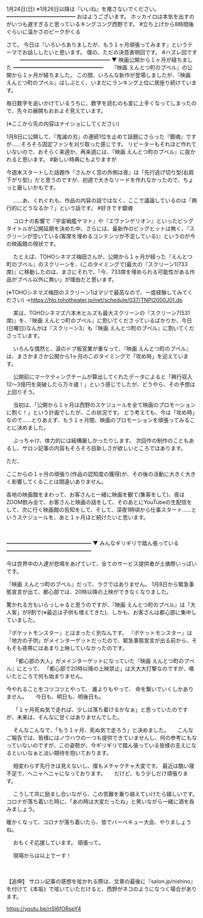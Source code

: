 1月24日(日) ※1月26日以降は『いいね』を推さないでください。
━━━━━━━━━━━━━
おはようございます。
ホッカイロは本気を出すのがいつも遅すぎると思っているキングコング西野です。
#立ち上げから8時間後ぐらいに温かさのピークがくる

さて。
今日は『いろいろありましたが、もう１ヶ月頑張ってみます』というテーマでお話ししたいと思います。
僕の、ただの決意表明回です。
#ハズレ回です
　
　
━━━━━━━━━━━━━━━━━
▼ 映画公開から１ヶ月が経ちました
━━━━━━━━━━━━━━━━━
　
『映画 えんとつ町のプペル』の公開から１ヶ月が経ちました。
この間、いろんな新作が登場しましたが、『映画 えんとつ町のプペル』はしぶとく、いまだにランキング上位に居座り続けています。

毎日数字を追いかけているうちに、数字を読むのも変に上手くなってしまったので、先々の展開もおおよそ見えています。

(※ここから先の内容はナイショにしてください)

1月8日に公開して、『鬼滅の刃』の連続1位を止めて話題にさらった『銀魂』ですが……そろそろ固定ファンを刈り取った感じです。
リピーターもそれほど作れていないので、おそらく来週か、再来週には、『映画 えんとつ町のプペル』に抜かれると思います。
#新しい特典にもよりますが
　

今週末スタートした話題作『さんかく窓の外側は夜』は「先行逃げ切り型(右肩下がり型)」だと思うのですが、初週で大きなリードを作れなかったので、ちょっと厳しいかもです。

　
……あ、くれぐれも、作品の内容の話ではなく、ここで議論しているのは「興行的にどうなるか？」という話です。
#好きです銀魂

　
コロナの影響で『宇宙戦艦ヤマト』や『エヴァンゲリオン』といったビッグタイトルが公開延期を決めた中、さらには、最新作のビッグヒットは無く、『スクリーンが空いている(客席を埋めるコンテンツが不足している)』というのが今の映画館の現状です。

　
たとえば、TOHOシネマズ梅田さんが、公開から１ヶ月が経った『えんとつ町のプペル』のスクリーンを、(このタイミングで)最大の『スクリーン1(733席)』に移動したのは、まさにそれで、「今、733席を埋められる可能性がある作品がプペル以外に無い」が理由だと思います。

(※TOHOシネマズ梅田のスクリーン1はマジで最高なので、一度経験してみてください)
→https://hlo.tohotheater.jp/net/schedule/037/TNPI2000J01.do

　
実は、TOHOシネマズ六本木ヒルズも最大スクリーンの『スクリーン7(531席)』を、『映画 えんとつ町のプペル』に割いてくださっているばかりか、今日(日曜日)なんかは『スクリーン3』も『映画 えんとつ町のプペル』に割いてくださっています。

　
いろんな偶然と、涙のドブ板営業が重なって、『映画 えんとつ町のプペル』は、まさかまさか公開から1ヶ月のこのタイミングで「攻め時」を迎えています。

　
公開前にマーケティングチームが算出してくれたデータによると「興行収入12～3億円を突破したら万々歳！」という感じでしたが、どうやら、その予想は上回りそう。

　
当初は、「公開から１ヶ月は西野のスケジュールを全て映画のプロモーションに割く！」という計画でしたが、この状況です。
どう考えても、今は「攻め時」なので……とりあえず、もう１ヶ月間、映画のプロモーションを頑張ってみることに決めました。

　
ぶっちゃけ、体力的には結構厳しかったりします。
次回作の制作のこともあるし、サロン記事の内容もそろそろ目新しさが欲しいところではあります。

ただ、

ここからの１ヶ月の頑張り(作品の認知度の獲得)が、その後の活動に大きく大きく影響してくることは間違いありません。

各地の映画館をまわって、お客さんと一緒に映画を観て(集客をして)、夜はZOOM飲み会で、お客さんと映画の話をして、そのあとにYouTubeの生配信をして、次に行く映画館の告知をして、そして、深夜1時頃から仕事スタート……というスケジュールを、あと１ヶ月ほど続けたいと思います。

　

━━━━━━━━━━━━━━━━
▼ みんなギリギリで踏ん張っている
━━━━━━━━━━━━━━━━

今は世界中の人達が悲鳴をあげていて、全てのサービス提供者が土俵際いっぱいです。

『映画 えんとつ町のプペル』だって、ラクではありません。
1月8日から緊急事態宣言が出て、都心部では、20時以降の上映ができなくなりました。

驚かれる方もいらっしゃると思うのですが、『映画 えんとつ町のプペル』は「大人客」が9割で(※最近は子供も増えてきた)、しかも、お客さんは都心部に集中していました。

『ポケットモンスター』とはまったく別なんです。
『ポケットモンスター』は「地方の子供」がメインターゲットだったので、緊急事態宣言が出る前から、そもそも夜帯にはあまり上映していなかったのです。

　
「都心部の大人」がメインターゲットになっていた『映画 えんとつ町のプペル』にとって、
「都心部で20時以降の上映禁止」は大大大打撃なのですが、嘆いたところで何も始まりません。

今やれることをコツコツとやって、
誰よりもやって、
命を繋いでいくしかありません。
　
今日も、明日も、明後日も。

　
「１ヶ月死ぬ気で走れば、少しは落ち着けるかなぁ」と思っていたのですが、未来は、そんなに甘くはありませんでした。

　
そんなこんなで、「もう１ヶ月、死ぬ気で走ろう」と決めました。
　
こんなご報告では、皆様にはノウハウの一つも提供できていませんし、何の参考にもなっていないのですが、この姿勢が、今ギリギリで踏ん張っている皆様の支えになるといいなぁと淡い期待を抱いております。

　
相変わらず先行きは見えないし、僕もメチャクチャ大変です。
最近は酷い寝不足で、ヘニャヘニャになっております。
　
だけど、もう少しだけ頑張ります。

　
こうして共に励まし合いながら、この苦難を乗り越えていけたら嬉しいです。　
コロナが落ち着いた時に、「あの時は大変だったね」と笑いながら一緒に酒を呑みましょう。

暖かくなって、コロナが落ち着いたら、皆でバーベキュー大会、やりましょうね。

　
おもくそ応援しています。
頑張って。

　
現場からは以上でーす！

　
　

【追伸】
サロン記事の感想を呟かれる際は、文章の最後に『salon.jp/nishino』を付けて《本垢》で呟いていただけると、西野がネコのようになつく場合があります。

https://youtu.be/nSl6fORspY4
